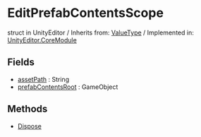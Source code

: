 # EditPrefabContentsScope
struct in UnityEditor
 / Inherits from: <a href="https://docs.unity3d.com/6000.0/Documentation/ScriptReference/ValueType.html">ValueType</a> / Implemented in: <a href="https://docs.unity3d.com/6000.0/Documentation/ScriptReference/UnityEditor.CoreModule.html">UnityEditor.CoreModule</a>

## Fields
- <a href="https://docs.unity3d.com/6000.0/Documentation/ScriptReference/EditPrefabContentsScope-assetPath.html">assetPath</a> : String
- <a href="https://docs.unity3d.com/6000.0/Documentation/ScriptReference/EditPrefabContentsScope-prefabContentsRoot.html">prefabContentsRoot</a> : GameObject

## Methods
- <a href="https://docs.unity3d.com/6000.0/Documentation/ScriptReference/EditPrefabContentsScope.Dispose.html">Dispose</a>
